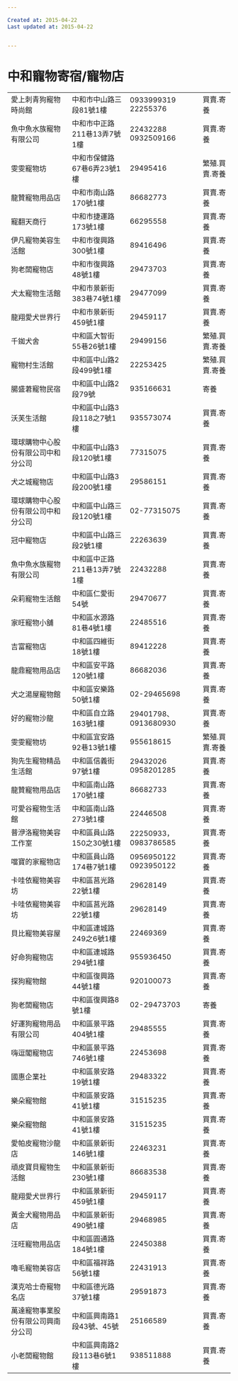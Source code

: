 ```yaml
---

Created at: 2015-04-22
Last updated at: 2015-04-22


---
```


# 中和寵物寄宿/寵物店


|     |     |     |     |
| --- | --- | --- | --- |
| 愛上刺青狗寵物時尚館 | 中和市中山路三段81號1樓 | 0933999319 22255376 | 買賣.寄養 |
| 魚中魚水族寵物有限公司 | 中和市中正路211巷13弄7號1樓 | 22432288　0932509166 | 買賣.寄養 |
| 雯雯寵物坊 | 中和市保健路67巷6弄23號1樓 | 29495416 | 繁殖.買賣.寄養 |
| 龍贊寵物用品店 | 中和市南山路170號1樓 | 86682773 | 買賣.寄養 |
| 寵翻天商行 | 中和市捷運路173號1樓 | 66295558 | 買賣.寄養 |
| 伊凡寵物美容生活館 | 中和市復興路300號1樓 | 89416496 | 買賣.寄養 |
| 狗老闆寵物店 | 中和市復興路48號1樓 | 29473703 | 買賣.寄養 |
| 犬太寵物生活館 | 中和市景新街383巷74號1樓 | 29477099 | 買賣.寄養 |
| 龍翔愛犬世界行 | 中和市景新街459號1樓 | 29459117 | 買賣.寄養 |
| 千銣犬舍 | 中和區大智街55巷26號1樓 | 29499156 | 繁殖.買賣.寄養 |
| 寵物村生活館 | 中和區中山路2段499號1樓 | 22253425 | 繁殖.買賣.寄養 |
| 腸盛莙寵物民宿 | 中和區中山路2段79號 | 935166631 | 寄養  |
| 沃芙生活館 | 中和區中山路3段118之7號1樓 | 935573074 | 買賣.寄養 |
| 環球購物中心股份有限公司中和分公司 | 中和區中山路3段120號1樓 | 77315075 | 買賣.寄養 |
| 犬之城寵物店 | 中和區中山路3段200號1樓 | 29586151 | 買賣.寄養 |
| 環球購物中心股份有限公司中和分公司 | 中和區中山路三段120號1樓 | 02-77315075 | 買賣.寄養 |
| 冠中寵物店 | 中和區中山路三段2號1樓 | 22263639 | 買賣.寄養 |
| 魚中魚水族寵物有限公司 | 中和區中正路211巷13弄7號1樓 | 22432288 | 買賣.寄養 |
| 朵莉寵物生活館 | 中和區仁愛街54號 | 29470677 | 買賣.寄養 |
| 家旺寵物小舖 | 中和區水源路81巷4號1樓 | 22485516 | 買賣.寄養 |
| 吉富寵物店 | 中和區四維街18號1樓 | 89412228 | 買賣.寄養 |
| 龍鼎寵物用品店 | 中和區安平路120號1樓 | 86682036 | 買賣.寄養 |
| 犬之湯屋寵物館 | 中和區安樂路50號1樓 | 02-29465698 | 買賣.寄養 |
| 好的寵物沙龍 | 中和區自立路163號1樓 | 29401798、0913680930 | 買賣.寄養 |
| 雯雯寵物坊 | 中和區宜安路92巷13號1樓 | 955618615 | 繁殖.買賣.寄養 |
| 狗先生寵物精品生活館 | 中和區信義街97號1樓 | 29432026 0958201285 | 買賣.寄養 |
| 龍贊寵物用品店 | 中和區南山路170號1樓 | 86682733 | 買賣.寄養 |
| 可愛谷寵物生活館 | 中和區南山路273號1樓 | 22446508 | 買賣.寄養 |
| 普洢洛寵物美容工作室 | 中和區員山路150之30號1樓 | 22250933， 0983786585 | 買賣.寄養 |
| 噹寶的家寵物店 | 中和區員山路174巷7號1樓 | 0956950122 0923950122 | 買賣.寄養 |
| 卡哇依寵物美容坊 | 中和區莒光路22號1樓 | 29628149 | 買賣.寄養 |
| 卡哇依寵物美容坊 | 中和區莒光路22號1樓 | 29628149 | 買賣.寄養 |
| 貝比寵物美容屋 | 中和區連城路249之6號1樓 | 22469369 | 買賣.寄養 |
| 好命狗寵物店 | 中和區連城路294號1樓 | 955936450 | 買賣.寄養 |
| 探狗寵物館 | 中和區復興路44號1樓 | 920100073 | 買賣.寄養 |
| 狗老闆寵物店 | 中和區復興路8號1樓 | 02-29473703 | 寄養  |
| 好運狗寵物用品有限公司 | 中和區景平路404號1樓 | 29485555 | 買賣.寄養 |
| 嗨逗閣寵物店 | 中和區景平路746號1樓 | 22453698 | 買賣.寄養 |
| 國惠企業社 | 中和區景安路19號1樓 | 29483322 | 買賣.寄養 |
| 樂朵寵物館 | 中和區景安路41號1樓 | 31515235 | 買賣.寄養 |
| 樂朵寵物館 | 中和區景安路41號1樓 | 31515235 | 買賣.寄養 |
| 愛帕皮寵物沙龍店 | 中和區景新街146號1樓 | 22463231 | 買賣.寄養 |
| 頑皮寶貝寵物生活館 | 中和區景新街230號1樓 | 86683538 | 買賣.寄養 |
| 龍翔愛犬世界行 | 中和區景新街459號1樓 | 29459117 | 買賣.寄養 |
| 黃金犬寵物用品店 | 中和區景新街490號1樓 | 29468985 | 買賣.寄養 |
| 汪旺寵物用品店 | 中和區圓通路184號1樓 | 22450388 | 買賣.寄養 |
| 嚕毛寵物美容店 | 中和區福祥路56號1樓 | 22431913 | 買賣.寄養 |
| 漢克哈士奇寵物名店 | 中和區德光路37號1樓 | 29591873 | 買賣.寄養 |
| 萬達寵物事業股份有限公司興南分公司 | 中和區興南路1段43號、45號 | 25166589 | 買賣.寄養 |
| 小老闆寵物館 | 中和區興南路2段113巷6號1樓 | 938511888 | 買賣.寄養 |

